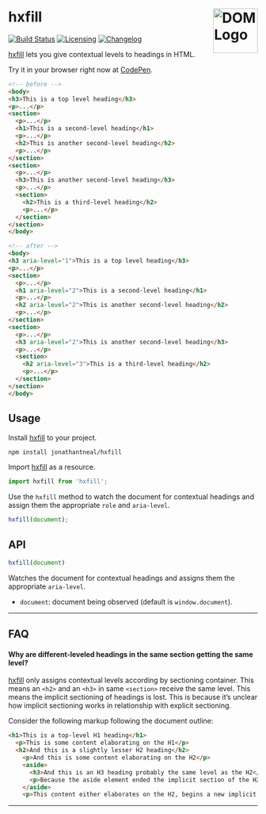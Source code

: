 # hxfill [<img src="https://resources.whatwg.org/logo-dom.svg" alt="DOM Logo" width="90" height="90" align="right">][hxfill]

[![Build Status][cli-img]][cli-url]
[![Licensing][lic-img]][lic-url]
[![Changelog][log-img]][log-url]

[hxfill] lets you give contextual levels to headings in HTML.

Try it in your browser right now at [CodePen].

```html
<!-- before -->
<body>
<h3>This is a top level heading</h3>
<p>...</p>
<section>
  <p>...</p>
  <h1>This is a second-level heading</h1>
  <p>...</p>
  <h2>This is another second-level heading</h2>
  <p>...</p>
</section>
<section>
  <p>...</p>
  <h3>This is another second-level heading</h3>
  <p>...</p>
  <section>
    <h2>This is a third-level heading</h2>
    <p>...</p>
  </section>
</section>
</body>

<!-- after -->
<body>
<h3 aria-level="1">This is a top level heading</h3>
<p>...</p>
<section>
  <p>...</p>
  <h1 aria-level="2">This is a second-level heading</h1>
  <p>...</p>
  <h2 aria-level="2">This is another second-level heading</h2>
  <p>...</p>
</section>
<section>
  <p>...</p>
  <h3 aria-level="2">This is another second-level heading</h3>
  <p>...</p>
  <section>
    <h2 aria-level="3">This is a third-level heading</h2>
    <p>...</p>
  </section>
</section>
</body>
```

## Usage

Install [hxfill] to your project.

```sh
npm install jonathantneal/hxfill
```

Import [hxfill] as a resource.

```js
import hxfill from 'hxfill';
```

Use the `hxfill` method to watch the document for contextual headings and assign them the appropriate `role` and `aria-level`.

```js
hxfill(document);
```

## API

```js
hxfill(document)
```

Watches the document for contextual headings and assigns them the appropriate
`aria-level`.

- `document`: document being observed (default is `window.document`).

---

## FAQ

#### Why are different-leveled headings in the same section getting the same level?

[hxfill] only assigns contextual levels according by sectioning container. This
means an `<h2>` and an `<h3>` in same `<section>` receive the same level. This
means the implicit sectioning of headings is lost. This is because it’s unclear
how implicit sectioning works in relationship with explicit sectioning.

Consider the following markup following the document outline:

```html
<h1>This is a top-level H1 heading</h1>
  <p>This is some content elaborating on the H1</p>
  <h2>And this is a slightly lesser H2 heading</h2>
    <p>And this is some content elaborating on the H2</p>
    <aside>
      <h3>And this is an H3 heading probably the same level as the H2</h3>
      <p>Because the aside element ended the implicit section of the H2</p>
    </aside>
    <p>This content either elaborates on the H2, begins a new implicit section, or means nothing</p>
```

---

[npm-url]: https://www.npmjs.com/package/hxfill
[npm-img]: https://img.shields.io/npm/v/hxfill.svg
[cli-url]: https://travis-ci.org/jonathantneal/hxfill
[cli-img]: https://img.shields.io/travis/jonathantneal/hxfill.svg
[lic-url]: LICENSE.md
[lic-img]: https://img.shields.io/npm/l/hxfill.svg
[log-url]: CHANGELOG.md
[log-img]: https://img.shields.io/badge/changelog-md-blue.svg

[CodePen]: http://codepen.io/pen?template=RpoBJN
[h element specification]: https://jonathantneal.github.io/h-element-spec/
[hxfill]: https://github.com/jonathantneal/hxfill
[posthtml-hxfill]: https://github.com/jonathantneal/posthtml-hxfill
